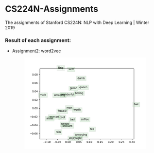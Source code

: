 # CS224N-Assignments
The assignments of Stanford CS224N: NLP with Deep Learning | Winter 2019

### Result of each assignment:

- Assignment2: word2vec

    <p align="center">
    <img src="./Assignment2/output/word_vectors.png" width="400"/>
    </p>

